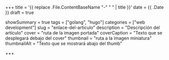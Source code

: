 +++
title = '{{ replace .File.ContentBaseName "-" " " | title }}'
date = {{ .Date }}
draft = true

showSummary = true 
tags = ["golang", "hugo"]
categories = ["web development"]
slug = "enlace-del-articulo"
description = "Descripción del artículo"
cover = "ruta de la imagen portada"
coverCaption = "Texto que se desplegará debajo del cover"
thumbnail = "ruta a la imagen miniatura"
thumbnailAlt = "Texto que se mostrará abajo del thumb"

+++
